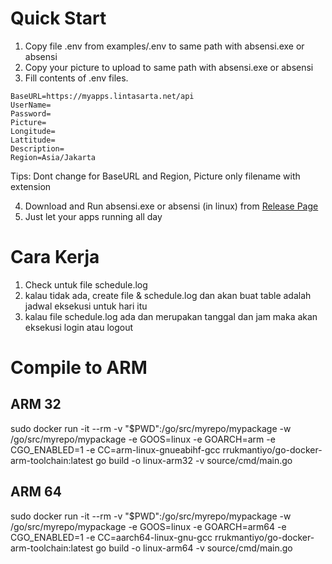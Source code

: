 
# Quick Start
1. Copy file .env from examples/.env to same path with absensi.exe or absensi
2. Copy your picture to upload to same path with absensi.exe or absensi
3. Fill contents of .env files. 
```
BaseURL=https://myapps.lintasarta.net/api
UserName=
Password=
Picture=
Longitude=
Lattitude=
Description=
Region=Asia/Jakarta
```
Tips: Dont change for BaseURL and Region, Picture only filename with extension

4. Download and Run absensi.exe or absensi (in linux) from [Release Page](https://github.com/reski-rukmantiyo/absensi/releases)
5. Just let your apps running all day

# Cara Kerja
1. Check untuk file schedule.log
2. kalau tidak ada, create file & schedule.log dan akan buat table adalah jadwal eksekusi untuk hari itu
3. kalau file schedule.log ada dan merupakan tanggal dan jam maka akan eksekusi login atau logout

# Compile to ARM

## ARM 32
sudo docker run -it --rm -v "$PWD":/go/src/myrepo/mypackage -w /go/src/myrepo/mypackage -e GOOS=linux -e GOARCH=arm -e CGO_ENABLED=1 -e CC=arm-linux-gnueabihf-gcc rrukmantiyo/go-docker-arm-toolchain:latest go build -o linux-arm32 -v source/cmd/main.go

## ARM 64
sudo docker run -it --rm -v "$PWD":/go/src/myrepo/mypackage -w /go/src/myrepo/mypackage -e GOOS=linux -e GOARCH=arm64 -e CGO_ENABLED=1 -e CC=aarch64-linux-gnu-gcc rrukmantiyo/go-docker-arm-toolchain:latest go build -o linux-arm64 -v source/cmd/main.go
